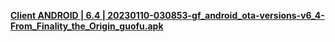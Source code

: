 
**[Client ANDROID | 6.4 | 20230110-030853-gf_android_ota-versions-v6_4-From_Finality_the_Origin_guofu.apk ](https://bundle.bh3.com/public/Android/20230110-030853-gf_android_ota-versions-v6_4-From_Finality_the_Origin_guofu.apk)**